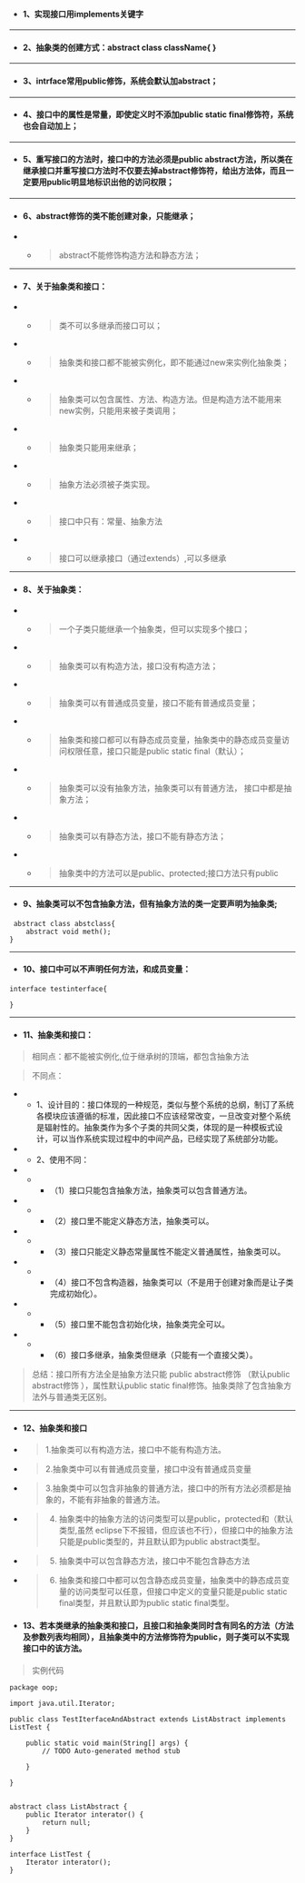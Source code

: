 - #### 1、实现接口用implements关键字

---

- #### 2、抽象类的创建方式：abstract class className{ }

---

- #### 3、intrface常用public修饰，系统会默认加abstract；

---

- #### 4、接口中的属性是常量，即使定义时不添加public static final修饰符，系统也会自动加上；

---

- #### 5、重写接口的方法时，接口中的方法必须是public abstract方法，所以类在继承接口并重写接口方法时不仅要去掉abstract修饰符，给出方法体，而且一定要用public明显地标识出他的访问权限；

---

- #### 6、abstract修饰的类不能创建对象，只能继承；

- - >abstract不能修饰构造方法和静态方法；

---

- #### 7、关于抽象类和接口：

- - >类不可以多继承而接口可以；

- - >抽象类和接口都不能被实例化，即不能通过new来实例化抽象类；

- - >抽象类可以包含属性、方法、构造方法。但是构造方法不能用来new实例，只能用来被子类调用；

- - >抽象类只能用来继承；

- - >抽象方法必须被子类实现。

- - >接口中只有：常量、抽象方法 

- - >接口可以继承接口（通过extends）,可以多继承

---

- #### 8、关于抽象类：

- - >一个子类只能继承一个抽象类，但可以实现多个接口；

- - >抽象类可以有构造方法，接口没有构造方法；

- - >抽象类可以有普通成员变量，接口不能有普通成员变量；

- - >抽象类和接口都可以有静态成员变量，抽象类中的静态成员变量访问权限任意，接口只能是public static final（默认）；

- - >抽象类可以没有抽象方法，抽象类可以有普通方法， 接口中都是抽象方法；

- - >抽象类可以有静态方法，接口不能有静态方法；

- - >抽象类中的方法可以是public、protected;接口方法只有public

---

- #### 9、抽象类可以不包含抽象方法，但有抽象方法的类一定要声明为抽象类;

```
 abstract class abstclass{
	abstract void meth();
}
```

---

- #### 10、接口中可以不声明任何方法，和成员变量：

```
interface testinterface{
	
}
```

---

- #### 11、抽象类和接口：

>相同点：都不能被实例化,位于继承树的顶端，都包含抽象方法

>不同点：

- - 1、设计目的：接口体现的一种规范，类似与整个系统的总纲，制订了系统各模块应该遵循的标准，因此接口不应该经常改变，一旦改变对整个系统是辐射性的。抽象类作为多个子类的共同父类，体现的是一种模板式设计，可以当作系统实现过程中的中间产品，已经实现了系统部分功能。

- - 2、使用不同：

- - - （1）接口只能包含抽象方法，抽象类可以包含普通方法。

- - - （2）接口里不能定义静态方法，抽象类可以。

- - - （3）接口只能定义静态常量属性不能定义普通属性，抽象类可以。

- - - （4）接口不包含构造器，抽象类可以（不是用于创建对象而是让子类完成初始化）。

- - - （5）接口里不能包含初始化块，抽象类完全可以。

- - - （6）接口多继承，抽象类但继承（只能有一个直接父类）。

> 总结：接口所有方法全是抽象方法只能 public abstract修饰 （默认public abstract修饰 ），属性默认public static final修饰。抽象类除了包含抽象方法外与普通类无区别。 

---

- #### 12、抽象类和接口
- >1.抽象类可以有构造方法，接口中不能有构造方法。

- >2.抽象类中可以有普通成员变量，接口中没有普通成员变量

- >3.抽象类中可以包含非抽象的普通方法，接口中的所有方法必须都是抽象的，不能有非抽象的普通方法。

- >4. 抽象类中的抽象方法的访问类型可以是public，protected和（默认类型,虽然
eclipse下不报错，但应该也不行），但接口中的抽象方法只能是public类型的，并且默认即为public abstract类型。

- >5. 抽象类中可以包含静态方法，接口中不能包含静态方法

- >6. 抽象类和接口中都可以包含静态成员变量，抽象类中的静态成员变量的访问类型可以任意，但接口中定义的变量只能是public static final类型，并且默认即为public static final类型。


- #### 13、若本类继承的抽象类和接口，且接口和抽象类同时含有同名的方法（方法及参数列表均相同），且抽象类中的方法修饰符为public，则子类可以不实现接口中的该方法。


>实例代码

```
package oop;

import java.util.Iterator;

public class TestIterfaceAndAbstract extends ListAbstract implements ListTest {

	public static void main(String[] args) {
		// TODO Auto-generated method stub

	}

}


abstract class ListAbstract {
	public Iterator interator() {
		return null;
	}
}

interface ListTest {
	Iterator interator();
}

```
